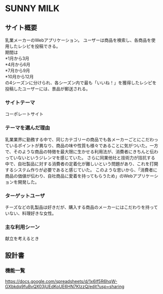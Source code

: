 # SUNNY MILK

## サイト概要
乳業メーカーのWebアプリケーション。  ユーザーは商品を検索し、各商品を使用したレシピを投稿できる。  
期間は  
*1月から3月  
*4月から6月  
*7月から9月  
*10月から12月  
の4シーズンに分けられ、各シーズン内で最も「いいね！」を獲得したレシピを投稿したユーザーには、景品が郵送される。


### サイトテーマ
コーポレートサイト


### テーマを選んだ理由
乳業業界に勤務する中で、同じカテゴリーの商品でも各メーカーごとにこだわっているポイントが異なり、商品の味や性質も様々であることに気がついた。一方で、そのような商品の特徴を最大限に生かせる利用法が、消費者にきちんと伝わっていないというジレンマを感じていた。  さらに同業他社と技術力が拮抗する中で、自社製品に対する消費者の定着化が難しいという問題があり、これを打開するシステム作りが必要であると感じていた。  このような思いから、「消費者に商品の価値が伝わり、自社商品に愛着を持ってもらうため」のWebアプリケーションを開発した。


### ターゲットユーザ
チーズなどの乳製品は好きだが、購入する商品のメーカーにはこだわりを持っていない、料理好きな女性。

### 主な利用シーン
献立を考えるとき

## 設計書

### 機能一覧
https://docs.google.com/spreadsheets/d/1x6If5R6hqW-GXbkdq9fuBvQX03jUEdKoUE6HN7KIzzQ/edit?usp=sharing
